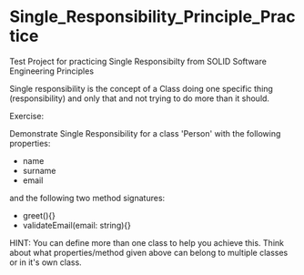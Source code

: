 # Single_Responsibility_Principle_Practice
Test Project for practicing Single Responsibilty from SOLID Software Engineering Principles

Single responsibility is the concept of a Class doing one specific thing (responsibility) and only that and not trying to do more than it should.

Exercise:

Demonstrate Single Responsibility for a class 'Person' with the following properties:
  - name 
  - surname
  - email

and the following two method signatures:
  - greet(){}
  - validateEmail(email: string){}

HINT: You can define more than one class to help you achieve this. Think about what properties/method given above can belong to multiple classes or in it's own class.

